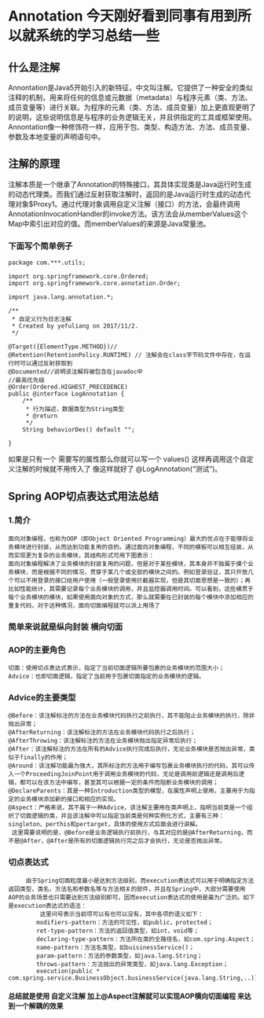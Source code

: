 #  Annotation 今天刚好看到同事有用到所以就系统的学习总结一些
## 什么是注解
Annontation是Java5开始引入的新特征，中文叫注解。它提供了一种安全的类似注释的机制，用来将任何的信息或元数据（metadata）与程序元素（类、方法、成员变量等）进行关联。为程序的元素（类、方法、成员变量）加上更直观更明了的说明，这些说明信息是与程序的业务逻辑无关，并且供指定的工具或框架使用。Annontation像一种修饰符一样，应用于包、类型、构造方法、方法、成员变量、参数及本地变量的声明语句中。
## 注解的原理
注解本质是一个继承了Annotation的特殊接口，其具体实现类是Java运行时生成的动态代理类。而我们通过反射获取注解时，返回的是Java运行时生成的动态代理对象$Proxy1。通过代理对象调用自定义注解（接口）的方法，会最终调用AnnotationInvocationHandler的invoke方法。该方法会从memberValues这个Map中索引出对应的值。而memberValues的来源是Java常量池。
### 下面写个简单例子
```
package com.***.utils;

import org.springframework.core.Ordered;
import org.springframework.core.annotation.Order;

import java.lang.annotation.*;

/**
 * 自定义行为日志注解
 * Created by yefuliang on 2017/11/2.
 */

@Target({ElementType.METHOD})//
@Retention(RetentionPolicy.RUNTIME) // 注解会在class字节码文件中存在，在运行时可以通过反射获取到
@Documented//说明该注解将被包含在javadoc中
//最高优先级
@Order(Ordered.HIGHEST_PRECEDENCE)
public @interface LogAnnotation {
    /**
     * 行为描述，数据类型为String类型
     * @return
     */
    String behaviorDes() default "";

}
```
如果是只有一个 需要写的属性那么你就可以写一个 values() 这样再调用这个自定义注解的时候就不用传入了 像这样就好了 @LogAnnotation(“测试”)。

## Spring AOP切点表达式用法总结
### 1.简介
    面向对象编程，也称为OOP（即Object Oriented Programming）最大的优点在于能够将业务模块进行封装，从而达到功能复用的目的。通过面向对象编程，不同的模板可以相互组装，从而实现更为复杂的业务模块，其结构形式可用下图表示：
    面向对象编程解决了业务模块的封装复用的问题，但是对于某些模块，其本身并不独属于摸个业务模块，而是根据不同的情况，贯穿于某几个或全部的模块之间的。例如登录验证，其只开放几个可以不用登录的接口给用户使用（一般登录使用拦截器实现，但是其切面思想是一致的）；再比如性能统计，其需要记录每个业务模块的调用，并且监控器调用时间。可以看到，这些横贯于每个业务模块的模块，如果使用面向对象的方式，那么就需要在已封装的每个模块中添加相应的重复代码，对于这种情况，面向切面编程就可以派上用场了
  ### 简单来说就是纵向封装 横向切面
###  AOP的主要角色
    切面：使用切点表达式表示，指定了当前切面逻辑所要包裹的业务模块的范围大小；
    Advice：也即切面逻辑，指定了当前用于包裹切面指定的业务模块的逻辑。
###  Advice的主要类型
    @Before：该注解标注的方法在业务模块代码执行之前执行，其不能阻止业务模块的执行，除非抛出异常；
    @AfterReturning：该注解标注的方法在业务模块代码执行之后执行；
    @AfterThrowing：该注解标注的方法在业务模块抛出指定异常后执行；
    @After：该注解标注的方法在所有的Advice执行完成后执行，无论业务模块是否抛出异常，类似于finally的作用；
    @Around：该注解功能最为强大，其所标注的方法用于编写包裹业务模块执行的代码，其可以传入一个ProceedingJoinPoint用于调用业务模块的代码，无论是调用前逻辑还是调用后逻辑，都可以在该方法中编写，甚至其可以根据一定的条件而阻断业务模块的调用；
    @DeclareParents：其是一种Introduction类型的模型，在属性声明上使用，主要用于为指定的业务模块添加新的接口和相应的实现。
    @Aspect：严格来说，其不属于一种Advice，该注解主要用在类声明上，指明当前类是一个组织了切面逻辑的类，并且该注解中可以指定当前类是何种实例化方式，主要有三种：singleton、perthis和pertarget，具体的使用方式后面会进行讲解。
     这里需要说明的是，@Before是业务逻辑执行前执行，与其对应的是@AfterReturning，而不是@After，@After是所有的切面逻辑执行完之后才会执行，无论是否抛出异常。
### 切点表达式
         由于Spring切面粒度最小是达到方法级别，而execution表达式可以用于明确指定方法返回类型，类名，方法名和参数名等与方法相关的部件，并且在Spring中，大部分需要使用AOP的业务场景也只需要达到方法级别即可，因而execution表达式的使用是最为广泛的。如下是execution表达式的语法：
             这里问号表示当前项可以有也可以没有，其中各项的语义如下：
            modifiers-pattern：方法的可见性，如public，protected；
            ret-type-pattern：方法的返回值类型，如int，void等；
            declaring-type-pattern：方法所在类的全路径名，如com.spring.Aspect；
            name-pattern：方法名类型，如buisinessService()；
            param-pattern：方法的参数类型，如java.lang.String；
            throws-pattern：方法抛出的异常类型，如java.lang.Exception；
            execution(public * com.spring.service.BusinessObject.businessService(java.lang.String,..))
#### 总结就是使用 自定义注解 加上@Aspect注解就可以实现AOP横向切面编程 来达到一个解耦的效果
